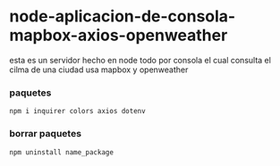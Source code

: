 # node-aplicacion-de-consola-mapbox-axios-openweather
esta es un servidor hecho en node todo por consola el cual consulta el cilma de una ciudad usa mapbox y openweather


### paquetes
`
npm i inquirer colors axios dotenv
`


### borrar paquetes 
`
npm uninstall name_package
`